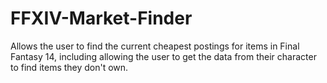 # FFXIV-Market-Finder
Allows the user to find the current cheapest postings for items in Final Fantasy 14, including allowing the user to get the data from their character to find items they don't own.

